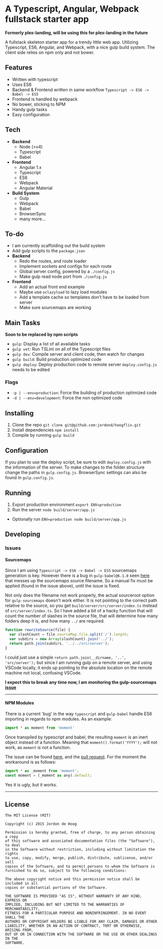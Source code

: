 # A Typescript, Angular, Webpack fullstack starter app

**Formerly plex-landing, will be using this for plex-landing in the future**

A fullstack skeleton starter app for a trendy little web app.  Utilizing Typescript, ES6, Angular, and Webpack, with a nice gulp build system.  The client side relies on npm only and not bower.

## Features

- Written with typescript
- Uses ES6
- Backend & Frontend written in same workflow `Typescript -> ES6 -> Babel -> ES5`
- Frontend is handled by webpack
- No bower, sticking to NPM
- Handy gulp tasks
- Easy configuration

## Tech
- **Backend**
  - Node (>v4)
  - Typescript
  - Babel
- **Frontend**
  - Angular 1.x
  - Typescript
  - ES6
  - Webpack
  - Angular Material
- **Build System**
  - Gulp
  - Webpack
  - Babel
  - BrowserSync
  - many more...

## To-do
- I am currently scaffolding out the build system
- Add gulp scripts to the `package.json`
- **Backend**
  - Redo the routes, and route loader
  - Implement sockets and configs for each route
  - Global server config, powered by a `./config.js`
  - Make gulp read node port from `./config.js`
- **Frontend**
  - Add an actual front end example
  - Maybe use `oclazyload` to lazy load modules
  - Add a template cache so templates don't have to be loaded from server
  - Make sure sourcemaps are working

## Main Tasks
**Soon to be replaced by npm scripts**
- `gulp`: Display a list of all available tasks
- `gulp vet`: Run TSLint on all of the Typescript files
- `gulp dev`: Compile server and client code, then watch for changes
- `gulp build`: Build production optimized code
- `gulp deploy`: Deploy production code to remote server `deploy.config.js` needs to be edited

### Flags
- `-p | --env=production`: Force the building of production optimized code
- `-d | --env=development`: Force the non optimized code

## Installing

1. Clone the repo `git clone git@github.com:jordond/hoogflix.git`
2. Install dependencies `npm install`
3. Compile by running `gulp build`

## Configuration

If you plan to use the deploy script, be sure to edit `deploy.config.js` with the information of the server.  To make changes to the folder structure change the paths in `gulp.config.js`.  BrowserSync settings can also be found in `gulp.config.js`.

## Running

1. Export production environment `export ENV=production`
2. Run the server `node build/server/app.js`
  - Optionally run `ENV=production node build/server/app.js`

## Developing

### Issues

#### Sourcemaps
Since I am using `Typescript -> ES6 -> Babel -> ES5` sourcemaps generation is key.  However there is a bug in
`gulp-babel@6.1.0` seen [here](https://github.com/babel/gulp-babel/issues/54) that messes up the sourcemaps
source filename.  So a manual fix must be applied (found in the issue above), until the issue is fixed.

Not only does the filename not work properly, the actual sourceroot option for `gulp-sourcemaps` doesn't work either.
It is not pointing to the correct path relative to the source, so you get `build/server/src/server/index.ts` instead of
`src/server/index.ts`.  So I have added a bit of a hacky function that will count the number of slashes in the source file, that will determine how many folders deep it is, and how many `../` are required.

```javascript
function rewriteSource(file) {
  var slashCount = file.sourceMap.file.split('/').length;
  var subdirs = new Array(slashCount).join('../');
  return path.join(subdirs, '../../src/server');
}
```
I could just use a simple `return path.join(__dirname, '..', 'src/server');` but since I am running
gulp on a remote server, and using VSCode locally, it ends up pointing to the absolute location on
the remote machine not local, confusing VSCode.

**I expect this to break any time now, I am monitoring the gulp-sourcemaps [issue](https://github.com/floridoo/gulp-sourcemaps/issues/163)**

----

#### NPM Modules
There is a current 'bug' in the way `typescript` and `gulp-babel` handle ES6 importing in regards
to npm modules.
As an example:
```javascript
import * as moment from 'moment'
```
Once transpiled by typescript and babel, the resulting `moment` is an inert object instead of a function.
Meaning that `moment().format('YYYY');` will not work, as `moment` is not a function.

The issue can be found [here](https://github.com/Microsoft/TypeScript/issues/5458), and the [pull request](https://github.com/Microsoft/TypeScript/issues/5285).  For the moment the workaround is as follows:

```javascript
import * as _moment from 'moment';
const moment = (_moment as any).default;
```
Yes it is ugly, but it works.

----

## License

```
The MIT License (MIT)

Copyright (c) 2015 Jordon de Hoog

Permission is hereby granted, free of charge, to any person obtaining a copy
of this software and associated documentation files (the "Software"), to deal
in the Software without restriction, including without limitation the rights
to use, copy, modify, merge, publish, distribute, sublicense, and/or sell
copies of the Software, and to permit persons to whom the Software is
furnished to do so, subject to the following conditions:

The above copyright notice and this permission notice shall be included in all
copies or substantial portions of the Software.

THE SOFTWARE IS PROVIDED "AS IS", WITHOUT WARRANTY OF ANY KIND, EXPRESS OR
IMPLIED, INCLUDING BUT NOT LIMITED TO THE WARRANTIES OF MERCHANTABILITY,
FITNESS FOR A PARTICULAR PURPOSE AND NONINFRINGEMENT. IN NO EVENT SHALL THE
AUTHORS OR COPYRIGHT HOLDERS BE LIABLE FOR ANY CLAIM, DAMAGES OR OTHER
LIABILITY, WHETHER IN AN ACTION OF CONTRACT, TORT OR OTHERWISE, ARISING FROM,
OUT OF OR IN CONNECTION WITH THE SOFTWARE OR THE USE OR OTHER DEALINGS IN THE
SOFTWARE.
```
